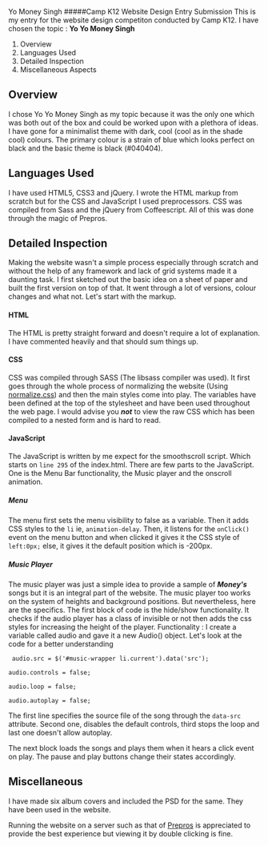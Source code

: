 
 Yo Money Singh
 #####Camp K12 Website Design Entry Submission
 This is my entry for the website design competiton conducted by Camp K12.
 I have chosen the topic : __Yo Yo Money Singh__

 1. Overview
 2. Languages Used
 3. Detailed Inspection
 4. Miscellaneous Aspects

 ## Overview
 I chose Yo Yo Money Singh as my topic because it was the only one which was both out of the box and could be worked upon with a plethora of ideas. I have gone for a minimalist theme with dark, cool (cool as in the shade cool) colours. The primary colour is a strain of blue which looks perfect on black and the basic theme is black (#040404).

 ## Languages Used
 I have used HTML5, CSS3 and jQuery. I wrote the HTML markup from scratch but for the CSS and JavaScript I used preprocessors. CSS was compiled from Sass and the jQuery from Coffeescript.
 All of this was done through the magic of Prepros.

 ## Detailed Inspection
 Making the website wasn't a simple process especially through scratch and without the help of any framework and lack of grid systems made it a daunting task. I first sketched out the basic idea on a sheet of paper and built the first version on top of that. It went through a lot of versions, colour changes and what not. Let's start with the markup.

 #### HTML
 The HTML is pretty straight forward and doesn't require a lot of explanation. I have commented heavily and that should sum things up.

 #### CSS
 CSS was compiled through SASS (The libsass compiler was used). It first goes through the whole process of normalizing the website (Using [normalize.css](necolas.github.io/normalize.css/)) and then the main styles come into play. The variables have been defined at the top of the stylesheet and have been used throughout the web page. I would advise you ***not*** to view the raw CSS which has been compiled to a nested form and is hard to read. 

 #### JavaScript
 The JavaScript is written by me expect for the smoothscroll script. Which starts on `line 295` of the index.html.
 There are few parts to the JavaScript.
 One is the Menu Bar functionality, the Music player and the onscroll animation.
 ##### Menu
 The menu first sets the menu visibility to false as a variable. Then it adds CSS styles to the `li` ie, `animation-delay`.
 Then, it listens for the `onClick()` event on the menu button and when clicked it gives it the CSS style of `left:0px;` else, it gives it the default position which is -200px.
 ##### Music Player
 The music player was just a simple idea to provide a sample of ***Money's*** songs but it is an integral part of the website.
 The music player too works on the system of heights and background positions. But nevertheless, here are the specifics.
 The first block of code is the hide/show functionality. It checks if the audio player has a class of invisible or not then adds the css styles for increasing the height of the player.
 Functionality : I create a variable called audio and gave it a new Audio() object.
 Let's look at the code for a better understanding

 ` audio.src = $('#music-wrapper li.current').data('src');`

 `audio.controls = false;`

 `audio.loop = false;`

 `audio.autoplay = false;`

 The first line specifies the source file of the song through the `data-src` attribute. Second one, disables the default controls, third stops the loop and last one doesn't allow autoplay.

 The next block loads the songs and plays them when it hears a click event on play.
 The pause and play buttons change their states accordingly.


 ## Miscellaneous
 I have made six album covers and included the PSD for the same.
 They have been used in the website.

 Running the website on a server such as that of [Prepros](www.alphapixels.com/prepros) is appreciated to provide the best experience but viewing it by double clicking is fine. 
